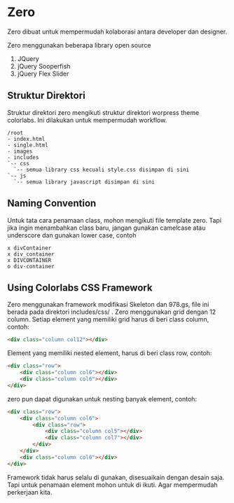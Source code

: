Zero
====

Zero dibuat untuk mempermudah kolaborasi antara developer dan designer. 

Zero menggunakan beberapa library open source

1. JQuery
2. jQuery Sooperfish
3. jQuery Flex Slider


Struktur Direktori
------------------

Struktur direktori zero mengikuti struktur direktori worpress theme colorlabs.
Ini dilakukan untuk mempermudah workflow.

	/root
	- index.html
	- single.html
	- images
	- includes
	`-- css
	  `-- semua library css kecuali style.css disimpan di sini 
	`-- js
	  `-- semua library javascript disimpan di sini

Naming Convention
-----------------

Untuk tata cara penamaan class, mohon mengikuti file template zero. Tapi jika 
ingin menambahkan class baru, jangan gunakan camelcase atau underscore dan 
gunakan lower case, contoh

	x divContainer
	x div_container
	x DIVCONTAINER
	o div-container

Using Colorlabs CSS Framework
-----------------------------

Zero menggunakan framework modifikasi Skeleton dan 978.gs, file ini berada 
pada direktori includes/css/ . Zero menggunakan grid dengan 12 column. 
Setiap element yang memiliki grid harus di beri class column, contoh:

```html	
<div class="column col12"></div>
```

Element yang memiliki nested element, harus di beri class row, contoh:

```html
<div class="row">
	<div class="column col6"></div>
	<div class="column col6"></div>
</div>
```

zero pun dapat digunakan untuk nesting banyak element, contoh:

```html
<div class="row">
	<div class="column col6">
		<div class="row">
			<div class="column col5"></div>
			<div class="column col7"></div>
		</div>
	</div>
	<div class="column col6"></div>
</div>
```

Framework tidak harus selalu di gunakan, disesuaikain dengan desain saja. Tapi 
untuk penamaan element mohon untuk di ikuti. Agar mempermudah perkerjaan kita.

